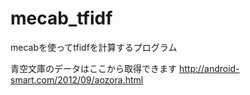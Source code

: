 mecab_tfidf
===========

mecabを使ってtfidfを計算するプログラム

青空文庫のデータはここから取得できます
http://android-smart.com/2012/09/aozora.html
